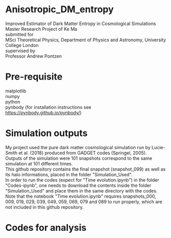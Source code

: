 # Anisotropic_DM_entropy

Improved Estimator of Dark Matter Entropy in Cosmological Simulations  
Master Research Project of Ke Ma  
submitted for  
MSci Theoretical Physics, Department of Physics and Astronomy, University College London  
supervised by  
Professor Andrew Pontzen  

# Pre-requisite

matplotlib  
numpy  
python  
pynbody (for installation instructions see https://pynbody.github.io/pynbody/)  

# Simulation outputs

My project used the pure dark matter cosmological simulation run by Lucie-Smith et al. (2018) produced from GADGET codes (Springel, 2005).  
Outputs of the simulation were 101 snapshots correspond to the same simulation at 101 different times.  
This github repository contains the final snapshot (snapshot_099) as well as its halo informations, placed in the folder "Simulation_Used".   
In order to run the codes (expect for "Time evolution.ipynb") in the folder "Codes-ipynb", one needs to download the contents inside the folder "Simulation_Used" and place them in the same directory with the codes.    
Note that the notebook "Time evolution.ipynb" requires snapshots_000, 009, 019, 029, 039, 049, 059, 069, 079 and 089 to run properly, which are not included in this github repository.  
 
# Codes for analysis


